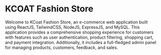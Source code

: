 # KCOAT Fashion Store
Welcome to KCoat Fashion Store, an e-commerce web application built using ReactJS, TailwindCSS, NodeJS, ExpressJS, and MySQL. This application provides a comprehensive shopping experience for customers with features such as user authentication, product filtering, shopping cart, and payment integration. Additionally, it includes a full-fledged admin panel for managing products, customers, feedback, and sales.
